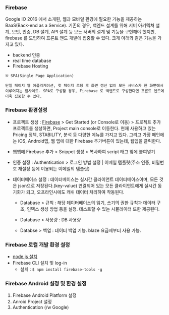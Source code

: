### Firebase

Google IO 2016 에서 소개된, 웹과 모바일 환경에 필요한 기능을 제공하는 BaaS(Back-end as a Service).
기존의 경우, 백엔드 설계를 위해 서버 아키텍쳐 설계, 보안, 인증, DB 설계, API 설계 등 모든 서버의 설계 및 기능을 구현해야 했지만, firebase 를 도입하여 프론트 엔드 개발에 집중할 수 있다. 크게 아래와 같은 기능을 가지고 있다.
- backend 인증
- real time database
- Firebase Hosting

```
※ SPA(Single Page Application)

단일 페이지 웹 어플리케이션, 첫 페이지 로딩 후 화면 갱신 없이 모든 서비스가 한 화면에서 이루어지는 웹사이트. SPA로 구성할 경우, Firebase 로 백엔드로 구성한다면 프론트 엔드에 더욱 집중할 수 있다.
```
### Firebase 환경설정
- 프로젝트 생성 : [Firebase](https://firebase.google.com/) > Get Started (or Console로 이동) > 프로젝트 추가
프로젝트를 생성하면, Project main console로 이동한다. 현재 사용하고 있는 Pricing 정책, STABILITY, 분석 등 다양한 메뉴를 가지고 있다. 그리고 가장 메인에는 iOS, Android앱, 웹 앱에 대한 Firebase 추가버튼이 있는데, 웹앱을 클릭한다.

- 웹앱에 Firebase 추가 > Snippet 생성 > 복사하여 script 태그 앞에 붙여넣기

- 인증 설정 : Authentication > 로그인 방법 설정 | 이메일 템플릿(주소 인증, 비밀번호 재설정 등에 이용되는 이메일의 템플릿)

- 데이터베이스 설정 :
데이터베이스는 실시간 클라이언트 데이터베이스이며, 모든 것은 json으로 저장된다.(key-value) 연결되어 있는 모든 클라이언트에게 실시간 동기화가 되고, 오프라인시에도 캐쉬 데이터 처리하여 작동된다.
	- Database > 규칙 : 해당 데이터베이스의 읽기, 쓰기의 권한 규칙과 데이터 구조, 인덱스 생성 방법 등을 설정. 테스트할 수 있는 시뮬레이터 또한 제공된다.

	- Database > 사용량 : DB 사용량

	- Databse > 백업 : 데이터 백업 기능. blaze 요금제부터 사용 가능.

### Firebase 로컬 개발 환경 설정
- [node.js 설치](https://nodejs.org/en/)
- Firebase CLI 설치 및 log-in
	- 설치 : `$ npm install firebase-tools -g`

### Firebase Android 설정 및 환경 설정
1. Firebase Android Platform 설정
2. Anroid Project 설정
3. Authentication (/w Google)